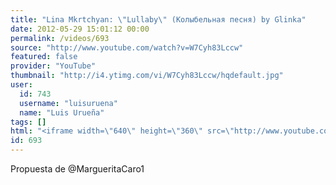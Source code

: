 ```yaml
---
title: "Lina Mkrtchyan: \"Lullaby\" (Колыбельная песня) by Glinka"
date: 2012-05-29 15:01:12 00:00
permalink: /videos/693
source: "http://www.youtube.com/watch?v=W7Cyh83Lccw"
featured: false
provider: "YouTube"
thumbnail: "http://i4.ytimg.com/vi/W7Cyh83Lccw/hqdefault.jpg"
user:
  id: 743
  username: "luisuruena"
  name: "Luis Urueña"
tags: []
html: "<iframe width=\"640\" height=\"360\" src=\"http://www.youtube.com/embed/W7Cyh83Lccw?wmode=transparent&fs=1&feature=oembed\" frameborder=\"0\" allowfullscreen></iframe>"
id: 693
---
```


Propuesta de @MargueritaCaro1